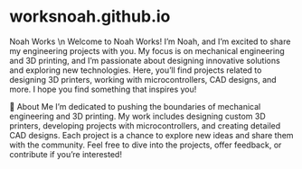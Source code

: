 # worksnoah.github.io
Noah Works \n
Welcome to Noah Works! I’m Noah, and I’m excited to share my engineering projects with you. My focus is on mechanical engineering and 3D printing, and I’m passionate about designing innovative solutions and exploring new technologies. Here, you’ll find projects related to designing 3D printers, working with microcontrollers, CAD designs, and more. I hope you find something that inspires you!

🚀 About Me
I’m dedicated to pushing the boundaries of mechanical engineering and 3D printing. My work includes designing custom 3D printers, developing projects with microcontrollers, and creating detailed CAD designs. Each project is a chance to explore new ideas and share them with the community. Feel free to dive into the projects, offer feedback, or contribute if you’re interested!
